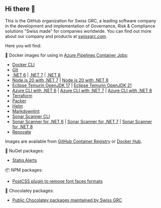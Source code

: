 ## Hi there 👋

This is the GitHub organization for Swiss GRC, a leading software company in the development and implementation of Governance, Risk & Compliance solutions "Swiss made" for companies worldwide.
You can find out more about our company and products at [swissgrc.com](https://swissgrc.com/en/).

Here you will find:

🐳 Docker images for using in [Azure Pipelines Container Jobs](https://docs.microsoft.com/en-us/azure/devops/pipelines/process/container-phases):

* [Docker CLI](https://github.com/swissgrc/docker-azure-pipelines-dockercli)
* [Git](https://github.com/swissgrc/docker-azure-pipelines-git)
* [.NET 6](https://github.com/swissgrc/docker-azure-pipelines-dotnet-6) | [.NET 7](https://github.com/swissgrc/docker-azure-pipelines-dotnet-7) | [.NET 8](https://github.com/swissgrc/docker-azure-pipelines-dotnet-8)
* [Node.js 20 with .NET 7](https://github.com/swissgrc/docker-azure-pipelines-node20-net7) | [Node.js 20 with .NET 8](https://github.com/swissgrc/docker-azure-pipelines-node20-net8)
* [Eclipse Temurin OpenJDK 17](https://github.com/swissgrc/docker-azure-pipelines-openjdk-17) | [Eclipse Temurin OpenJDK 21](https://github.com/swissgrc/docker-azure-pipelines-openjdk-21)
* [Azure CLI with .NET 6](https://github.com/swissgrc/docker-azure-pipelines-azurecli-net6) | [Azure CLI with .NET 7](https://github.com/swissgrc/docker-azure-pipelines-azurecli-net7) | [Azure CLI with .NET 8](https://github.com/swissgrc/docker-azure-pipelines-azurecli-net8)
* [Terraform](https://github.com/swissgrc/docker-azure-pipelines-terraform)
* [Packer](https://github.com/swissgrc/docker-azure-pipelines-packer)
* [Helm](https://github.com/swissgrc/docker-azure-pipelines-helm)
* [Markdownlint](https://github.com/swissgrc/docker-azure-pipelines-markdownlint)
* [Sonar Scanner CLI](https://github.com/swissgrc/docker-azure-pipelines-sonarscannercli)
* [Sonar Scanner for .NET 6](https://github.com/swissgrc/docker-azure-pipelines-sonarscannermsbuild-6) | [Sonar Scanner for .NET 7](https://github.com/swissgrc/docker-azure-pipelines-sonarscannermsbuild-7) | [Sonar Scanner for .NET 8](https://github.com/swissgrc/docker-azure-pipelines-sonarscannermsbuild-8)
* [Renovate](https://github.com/swissgrc/docker-azure-pipelines-renovate)

Images are available from [GitHub Container Registry](https://github.com/orgs/swissgrc/packages?ecosystem=container)
or [Docker Hub](https://hub.docker.com/u/swissgrc).

🧩 NuGet packages:

* [Statiq.Alerts](https://github.com/swissgrc/Statiq.Alerts)

📦 NPM packages:

* [PostCSS plugin to remove font faces formats](https://github.com/swissgrc/postcss-remove-font-face-format)

🍫 Chocolatey packages:

* [Public Chocolatey packages maintained by Swiss GRC](https://github.com/swissgrc/chocolatey-packages)
